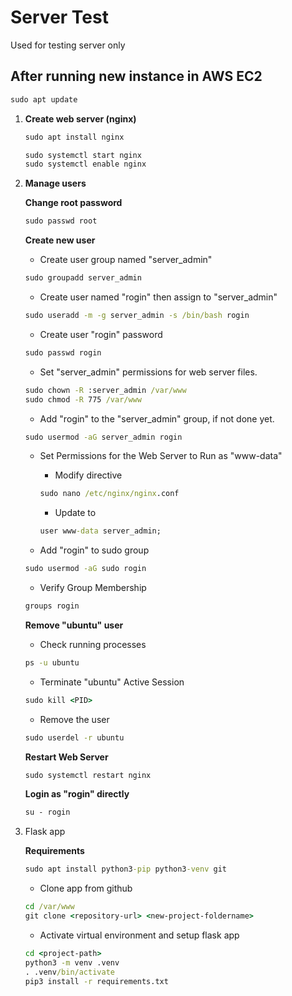 # Server Test

Used for testing server only


## After running new instance in AWS EC2

```cmd
sudo apt update
```

1. **Create web server (nginx)**
   ```cmd
   sudo apt install nginx
   ```
   ```cmd
   sudo systemctl start nginx
   sudo systemctl enable nginx
   ```

2. **Manage users**
   
   **Change root password**

   ```cmd
   sudo passwd root
   ```

   **Create new user**

   * Create user group named "server_admin" 
   ```cmd
   sudo groupadd server_admin
   ```
   
   * Create user named "rogin" then assign to "server_admin" 
   ```cmd
   sudo useradd -m -g server_admin -s /bin/bash rogin
   ```
   
   * Create user "rogin" password 
   ```cmd
   sudo passwd rogin
   ```
   
   * Set "server_admin" permissions for web server files.
   ```cmd
   sudo chown -R :server_admin /var/www
   sudo chmod -R 775 /var/www
   ```
   
   * Add "rogin" to the "server_admin" group, if not done yet.
   ``` cmd
   sudo usermod -aG server_admin rogin
   ```
   
   * Set Permissions for the Web Server to Run as "www-data"
      * Modify directive
      ``` cmd
      sudo nano /etc/nginx/nginx.conf
      ```
      * Update to
      ``` cmd
      user www-data server_admin;
      ```
   
   * Add "rogin" to sudo group
   ``` cmd
   sudo usermod -aG sudo rogin
   ```
   
   * Verify Group Membership
   ``` cmd
   groups rogin
   ```

   **Remove "ubuntu" user**
   
   * Check running processes
   ``` cmd
   ps -u ubuntu
   ```

   * Terminate "ubuntu" Active Session
   ``` cmd
   sudo kill <PID>
   ```

   * Remove the user
   ``` cmd
   sudo userdel -r ubuntu
   ```

   **Restart Web Server**
   ``` cmd
   sudo systemctl restart nginx
   ```
  
   **Login as "rogin" directly**
   ``` cmd
   su - rogin
   ```
   
3. Flask app

   **Requirements**
   
   ``` cmd
   sudo apt install python3-pip python3-venv git
   ```

   * Clone app from github
   ``` cmd
   cd /var/www
   git clone <repository-url> <new-project-foldername>
   ```

   * Activate virtual environment and setup flask app
   ``` cmd
   cd <project-path>
   python3 -m venv .venv
   . .venv/bin/activate
   pip3 install -r requirements.txt

   ```

